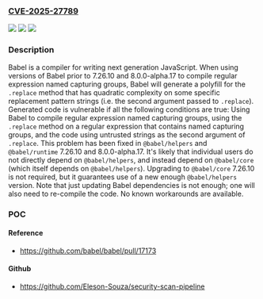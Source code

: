 ### [CVE-2025-27789](https://cve.mitre.org/cgi-bin/cvename.cgi?name=CVE-2025-27789)
![](https://img.shields.io/static/v1?label=Product&message=babel&color=blue)
![](https://img.shields.io/static/v1?label=Version&message=%3D%20%3C%207.26.10%20&color=brighgreen)
![](https://img.shields.io/static/v1?label=Vulnerability&message=CWE-1333%3A%20Inefficient%20Regular%20Expression%20Complexity&color=brighgreen)

### Description

Babel is a compiler for writing next generation JavaScript. When using versions of Babel prior to 7.26.10 and 8.0.0-alpha.17 to compile regular expression named capturing groups, Babel will generate a polyfill for the `.replace` method that has quadratic complexity on some specific replacement pattern strings (i.e. the second argument passed to `.replace`). Generated code is vulnerable if all the following conditions are true: Using Babel to compile regular expression named capturing groups, using the `.replace` method on a regular expression that contains named capturing groups, and the code using untrusted strings as the second argument of `.replace`. This problem has been fixed in `@babel/helpers` and `@babel/runtime` 7.26.10 and 8.0.0-alpha.17. It's likely that individual users do not directly depend on `@babel/helpers`, and instead depend on `@babel/core` (which itself depends on `@babel/helpers`). Upgrading to `@babel/core` 7.26.10 is not required, but it guarantees use of a new enough `@babel/helpers` version. Note that just updating Babel dependencies is not enough; one will also need to re-compile the code. No known workarounds are available.

### POC

#### Reference
- https://github.com/babel/babel/pull/17173

#### Github
- https://github.com/Eleson-Souza/security-scan-pipeline

